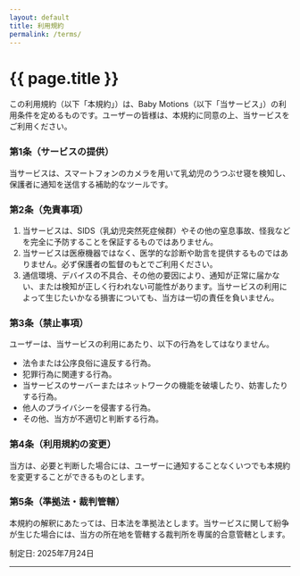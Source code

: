```yaml
---
layout: default
title: 利用規約
permalink: /terms/
---
```


<div class="container mx-auto px-6 py-12 max-w-4xl">
    <h1 class="text-3xl font-bold text-center mb-8">{{ page.title }}</h1>
    <div class="prose lg:prose-lg mx-auto bg-white p-8 rounded-lg shadow-md">
        <p>この利用規約（以下「本規約」）は、Baby Motions（以下「当サービス」）の利用条件を定めるものです。ユーザーの皆様は、本規約に同意の上、当サービスをご利用ください。</p>
        <h3>第1条（サービスの提供）</h3>
        <p>当サービスは、スマートフォンのカメラを用いて乳幼児のうつぶせ寝を検知し、保護者に通知を送信する補助的なツールです。</p>
        <h3>第2条（免責事項）</h3>
        <ol>
            <li>当サービスは、SIDS（乳幼児突然死症候群）やその他の窒息事故、怪我などを完全に予防することを保証するものではありません。</li>
            <li>当サービスは医療機器ではなく、医学的な診断や助言を提供するものではありません。必ず保護者の監督のもとでご利用ください。</li>
            <li>通信環境、デバイスの不具合、その他の要因により、通知が正常に届かない、または検知が正しく行われない可能性があります。当サービスの利用によって生じたいかなる損害についても、当方は一切の責任を負いません。</li>
        </ol>
        <h3>第3条（禁止事項）</h3>
        <p>ユーザーは、当サービスの利用にあたり、以下の行為をしてはなりません。</p>
        <ul>
            <li>法令または公序良俗に違反する行為。</li>
            <li>犯罪行為に関連する行為。</li>
            <li>当サービスのサーバーまたはネットワークの機能を破壊したり、妨害したりする行為。</li>
            <li>他人のプライバシーを侵害する行為。</li>
            <li>その他、当方が不適切と判断する行為。</li>
        </ul>
        <h3>第4条（利用規約の変更）</h3>
        <p>当方は、必要と判断した場合には、ユーザーに通知することなくいつでも本規約を変更することができるものとします。</p>
        <h3>第5条（準拠法・裁判管轄）</h3>
        <p>本規約の解釈にあたっては、日本法を準拠法とします。当サービスに関して紛争が生じた場合には、当方の所在地を管轄する裁判所を専属的合意管轄とします。</p>
        <p>制定日: 2025年7月24日</p>
        <hr>
    </div>
</div>